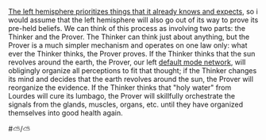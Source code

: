 [The left hemisphere prioritizes things that it already knows and expects](The%20left%20hemisphere%20prioritizes%20things%20that%20it%20already%20knows%20and%20expects.md), so i would assume that the left hemisphere will also go out of its way to prove its pre-held beliefs. We can think of this process as involving two parts: the Thinker and the Prover. The Thinker can think just about anything, but the Prover is a much simpler mechanism and operates on one law only: what ever the Thinker thinks, the Prover proves. If the Thinker thinks that the sun revolves around the earth, the Prover, our left [default mode network](Default%20mode%20network.md), will obligingly organize all perceptions to fit that thought; if the Thinker changes its mind and decides that the earth revolves around the sun, the Prover will reorganize the evidence. If the Thinker thinks that "holy water" from Lourdes will cure its lumbago, the Prover will skillfully orchestrate the signals from the glands, muscles, organs, etc. until they have organized themselves into good health again. 

\#⛅️/⛅ 
